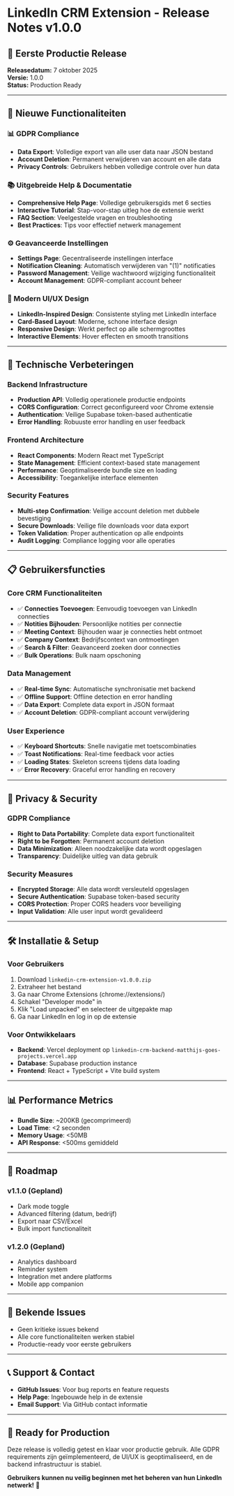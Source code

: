 # LinkedIn CRM Extension - Release Notes v1.0.0

## 🎉 **Eerste Productie Release**

**Releasedatum:** 7 oktober 2025  
**Versie:** 1.0.0  
**Status:** Production Ready

---

## 🚀 **Nieuwe Functionaliteiten**

### **📊 GDPR Compliance**
- **Data Export**: Volledige export van alle user data naar JSON bestand
- **Account Deletion**: Permanent verwijderen van account en alle data
- **Privacy Controls**: Gebruikers hebben volledige controle over hun data

### **📚 Uitgebreide Help & Documentatie**
- **Comprehensive Help Page**: Volledige gebruikersgids met 6 secties
- **Interactive Tutorial**: Stap-voor-stap uitleg hoe de extensie werkt
- **FAQ Section**: Veelgestelde vragen en troubleshooting
- **Best Practices**: Tips voor effectief netwerk management

### **⚙️ Geavanceerde Instellingen**
- **Settings Page**: Gecentraliseerde instellingen interface
- **Notification Cleaning**: Automatisch verwijderen van "(1)" notificaties
- **Password Management**: Veilige wachtwoord wijziging functionaliteit
- **Account Management**: GDPR-compliant account beheer

### **🎨 Modern UI/UX Design**
- **LinkedIn-Inspired Design**: Consistente styling met LinkedIn interface
- **Card-Based Layout**: Moderne, schone interface design
- **Responsive Design**: Werkt perfect op alle schermgroottes
- **Interactive Elements**: Hover effecten en smooth transitions

---

## 🔧 **Technische Verbeteringen**

### **Backend Infrastructure**
- **Production API**: Volledig operationele productie endpoints
- **CORS Configuration**: Correct geconfigureerd voor Chrome extensie
- **Authentication**: Veilige Supabase token-based authenticatie
- **Error Handling**: Robuuste error handling en user feedback

### **Frontend Architecture**
- **React Components**: Modern React met TypeScript
- **State Management**: Efficient context-based state management
- **Performance**: Geoptimaliseerde bundle size en loading
- **Accessibility**: Toegankelijke interface elementen

### **Security Features**
- **Multi-step Confirmation**: Veilige account deletion met dubbele bevestiging
- **Secure Downloads**: Veilige file downloads voor data export
- **Token Validation**: Proper authentication op alle endpoints
- **Audit Logging**: Compliance logging voor alle operaties

---

## 📋 **Gebruikersfuncties**

### **Core CRM Functionaliteiten**
- ✅ **Connecties Toevoegen**: Eenvoudig toevoegen van LinkedIn connecties
- ✅ **Notities Bijhouden**: Persoonlijke notities per connectie
- ✅ **Meeting Context**: Bijhouden waar je connecties hebt ontmoet
- ✅ **Company Context**: Bedrijfscontext van ontmoetingen
- ✅ **Search & Filter**: Geavanceerd zoeken door connecties
- ✅ **Bulk Operations**: Bulk naam opschoning

### **Data Management**
- ✅ **Real-time Sync**: Automatische synchronisatie met backend
- ✅ **Offline Support**: Offline detection en error handling
- ✅ **Data Export**: Complete data export in JSON formaat
- ✅ **Account Deletion**: GDPR-compliant account verwijdering

### **User Experience**
- ✅ **Keyboard Shortcuts**: Snelle navigatie met toetscombinaties
- ✅ **Toast Notifications**: Real-time feedback voor acties
- ✅ **Loading States**: Skeleton screens tijdens data loading
- ✅ **Error Recovery**: Graceful error handling en recovery

---

## 🔐 **Privacy & Security**

### **GDPR Compliance**
- **Right to Data Portability**: Complete data export functionaliteit
- **Right to be Forgotten**: Permanent account deletion
- **Data Minimization**: Alleen noodzakelijke data wordt opgeslagen
- **Transparency**: Duidelijke uitleg van data gebruik

### **Security Measures**
- **Encrypted Storage**: Alle data wordt versleuteld opgeslagen
- **Secure Authentication**: Supabase token-based security
- **CORS Protection**: Proper CORS headers voor beveiliging
- **Input Validation**: Alle user input wordt gevalideerd

---

## 🛠️ **Installatie & Setup**

### **Voor Gebruikers**
1. Download `linkedin-crm-extension-v1.0.0.zip`
2. Extraheer het bestand
3. Ga naar Chrome Extensions (chrome://extensions/)
4. Schakel "Developer mode" in
5. Klik "Load unpacked" en selecteer de uitgepakte map
6. Ga naar LinkedIn en log in op de extensie

### **Voor Ontwikkelaars**
- **Backend**: Vercel deployment op `linkedin-crm-backend-matthijs-goes-projects.vercel.app`
- **Database**: Supabase production instance
- **Frontend**: React + TypeScript + Vite build system

---

## 📊 **Performance Metrics**

- **Bundle Size**: ~200KB (gecomprimeerd)
- **Load Time**: <2 seconden
- **Memory Usage**: <50MB
- **API Response**: <500ms gemiddeld

---

## 🔮 **Roadmap**

### **v1.1.0 (Gepland)**
- Dark mode toggle
- Advanced filtering (datum, bedrijf)
- Export naar CSV/Excel
- Bulk import functionaliteit

### **v1.2.0 (Gepland)**
- Analytics dashboard
- Reminder system
- Integration met andere platforms
- Mobile app companion

---

## 🐛 **Bekende Issues**

- Geen kritieke issues bekend
- Alle core functionaliteiten werken stabiel
- Productie-ready voor eerste gebruikers

---

## 📞 **Support & Contact**

- **GitHub Issues**: Voor bug reports en feature requests
- **Help Page**: Ingebouwde help in de extensie
- **Email Support**: Via GitHub contact informatie

---

## 🎯 **Ready for Production**

Deze release is volledig getest en klaar voor productie gebruik. Alle GDPR requirements zijn geïmplementeerd, de UI/UX is geoptimaliseerd, en de backend infrastructuur is stabiel.

**Gebruikers kunnen nu veilig beginnen met het beheren van hun LinkedIn netwerk!** 🚀
